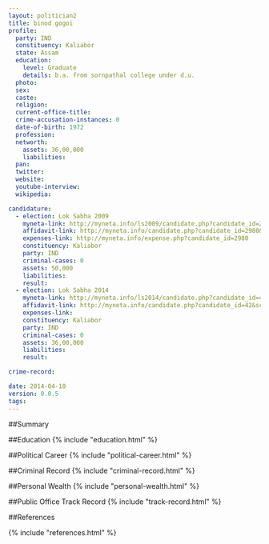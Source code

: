 ```yaml
---
layout: politician2
title: binod gogoi
profile: 
  party: IND
  constituency: Kaliabor
  state: Assam
  education: 
    level: Graduate
    details: b.a. from sornpathal college under d.u.
  photo: 
  sex: 
  caste: 
  religion: 
  current-office-title: 
  crime-accusation-instances: 0
  date-of-birth: 1972
  profession: 
  networth: 
    assets: 36,00,000
    liabilities: 
  pan: 
  twitter: 
  website: 
  youtube-interview: 
  wikipedia: 

candidature: 
  - election: Lok Sabha 2009
    myneta-link: http://myneta.info/ls2009/candidate.php?candidate_id=2980
    affidavit-link: http://myneta.info/candidate.php?candidate_id=2980&scan=original
    expenses-link: http://myneta.info/expense.php?candidate_id=2980
    constituency: Kaliabor 
    party: IND
    criminal-cases: 0
    assets: 50,000
    liabilities: 
    result:  
  - election: Lok Sabha 2014
    myneta-link: http://myneta.info/ls2014/candidate.php?candidate_id=42
    affidavit-link: http://myneta.info/candidate.php?candidate_id=42&scan=original
    expenses-link: 
    constituency: Kaliabor 
    party: IND
    criminal-cases: 0
    assets: 36,00,000
    liabilities: 
    result:  

crime-record: 

date: 2014-04-10
version: 0.0.5
tags: 
---
```


##Summary


##Education
{% include "education.html" %}


##Political Career
{% include "political-career.html" %}


##Criminal Record
{% include "criminal-record.html" %}


##Personal Wealth
{% include "personal-wealth.html" %}


##Public Office Track Record
{% include "track-record.html" %}


##References


{% include "references.html" %}
